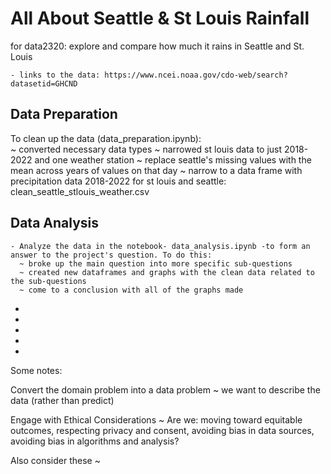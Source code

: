 # All About Seattle & St Louis Rainfall
for data2320: explore and compare how much it rains in Seattle and St. Louis
  
  
    - links to the data: https://www.ncei.noaa.gov/cdo-web/search?datasetid=GHCND


## Data Preparation
   To clean up the data (data_preparation.ipynb): <br>
      ~ converted necessary data types
      ~ narrowed st louis data to just 2018-2022 and one weather station
      ~ replace seattle's missing values with the mean across years of values on that day
      ~ narrow to a data frame with precipitation data 2018-2022 for st louis and seattle: clean_seattle_stlouis_weather.csv

## Data Analysis
    - Analyze the data in the notebook- data_analysis.ipynb -to form an answer to the project's question. To do this:
      ~ broke up the main question into more specific sub-questions
      ~ created new dataframes and graphs with the clean data related to the sub-questions
      ~ come to a conclusion with all of the graphs made
    
    
    
*
*
*
*
*

Some notes:

Convert the domain problem into a data problem
  ~ we want to describe the data (rather than predict)
  
 Engage with Ethical Considerations
  ~ Are we: moving toward equitable outcomes, respecting privacy and consent, avoiding bias in data sources, avoiding bias in algorithms and analysis?
  
 Also consider these
  ~

